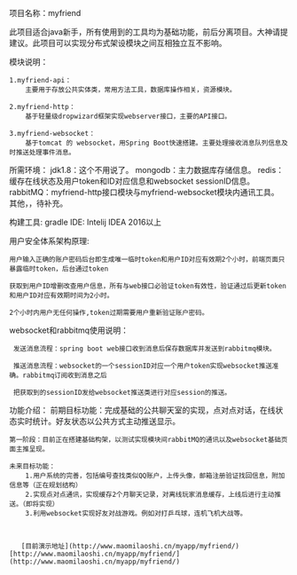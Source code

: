 项目名称：myfriend

此项目适合java新手，所有使用到的工具均为基础功能，前后分离项目。大神请提建议。此项目可以实现分布式架设模块之间互相独立互不影响。

模块说明：

    1.myfriend-api：
        主要用于存放公共实体类，常用方法工具，数据库操作相关，资源模块。

    2.myfriend-http：
        基于轻量级dropwizard框架实现webserver接口，主要的API接口。

    3.myfriend-websocket：
        基于tomcat 的 websocket，用Spring Boot快速搭建。主要处理接收消息队列信息及时推送处理事件消息。

所需环境：
        jdk1.8：这个不用说了。
        mongodb：主力数据库存储信息。
        redis： 缓存在线状态及用户token和ID对应信息和websocket sessionID信息。
        rabbitMQ：myfriend-http接口模块与myfriend-websocket模块内通讯工具。
        其他，，待补充。

构建工具:
        gradle
IDE:
        Intelij IDEA 2016以上

用户安全体系架构原理:

    用户输入正确的账户密码后台即生成唯一临时token和用户ID对应有效期2个小时，前端页面只暴露临时token，后台通过token

    获取到用户ID增删改查用户信息，所有与web接口必验证token有效性，验证通过后更新token和用户ID对应有效期时间为2小时。

    2个小时内用户无任何操作,token过期需要用户重新验证账户密码。

websocket和rabbitmq使用说明：

     发送消息流程：spring boot web接口收到消息后保存数据库并发送到rabbitmq模块。

     推送消息流程：websocket的一个sessionID对应一个用户token实现websocket推送准确。rabbitmq订阅收到消息之后

     把获取到的sessionID发给websocket推送类进行对应session的推送。

功能介绍：
    前期目标功能：完成基础的公共聊天室的实现，点对点对话，在线状态实时统计。好友状态以公共方式主动推送显示。

    第一阶段：目前正在搭建基础构架，以测试实现模块间rabbitMQ的通讯以及websocket基础页面主推呈现。

    未来目标功能：
        1.用户系统的完善，包括编号查找类似QQ账户，上传头像，邮箱注册验证找回信息，附加信息等（正在规划结构）
        2.实现点对点通讯，实现缓存2个月聊天记录，对离线玩家消息缓存，上线后进行主动推送。（即将实现）
        3.利用websocket实现好友对战游戏。例如对打乒乓球，连机飞机大战等。



       [目前演示地址](http://www.maomilaoshi.cn/myapp/myfriend/) [http://www.maomilaoshi.cn/myapp/myfriend/](http://www.maomilaoshi.cn/myapp/myfriend/)






